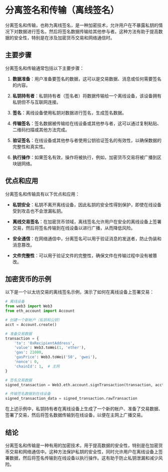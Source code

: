 ﻿
# 分离签名和传输（离线签名）

分离签名和传输，也称为离线签名，是一种加密技术，允许用户在不暴露私钥的情况下对数据进行签名，然后将签名数据传输给其他参与者。这种方法有助于提高数据的安全性，特别是在涉及加密货币交易和网络通信时。

## 主要步骤

分离签名和传输通常包括以下主要步骤：

1. **数据准备**：用户准备要签名的数据，这可以是交易数据、消息或任何需要签名的内容。

2. **私钥持有者**：私钥持有者（签名者）将数据传输给一个离线设备，该设备拥有私钥但不与互联网连接。

3. **签名**：离线设备使用私钥对数据进行签名，生成签名数据。

4. **传输签名**：签名数据被传输给在线设备或其他参与者，这可以通过复制粘贴、二维码扫描或其他方法完成。

5. **验证签名**：在线设备或其他参与者使用公钥验证签名的有效性，以确保数据的完整性和真实性。

6. **执行操作**：如果签名有效，操作将被执行，例如，加密货币交易将被广播到区块链网络。

## 优点和应用

分离签名和传输具有以下优点和应用：

- **私钥安全**：私钥不离开离线设备，因此私钥的安全性得到保护，即使在线设备受到攻击也不会泄漏私钥。

- **离线交易签名**：在加密货币领域，离线签名允许用户在安全的离线设备上签署交易，然后将签名传输到在线设备以进行广播，从而降低风险。

- **安全通信**：在网络通信中，分离签名可以用于验证消息的发送者，防止伪装和消息篡改。

- **文件完整性**：可以用于验证文件的完整性，确保文件在传输过程中没有被篡改。

## 加密货币的示例

以下是一个以太坊交易的离线签名示例，演示了如何在离线设备上签署交易：

```python
# 离线设备
from web3 import Web3
from eth_account import Account

# 创建一个新帐户（私钥和公钥）
acct = Account.create()

# 准备交易数据
transaction = {
    'to': '0xRecipientAddress',
    'value': Web3.toWei(1, 'ether'),
    'gas': 21000,
    'gasPrice': Web3.toWei('50', 'gwei'),
    'nonce': 0,
    'chainId': 1,  # 主网
}

# 签名交易数据
signed_transaction = Web3.eth.account.signTransaction(transaction, acct.key)

# 传输签名数据到在线设备
signed_transaction_data = signed_transaction.rawTransaction
```

在上述示例中，私钥持有者在离线设备上生成了一个新的帐户、准备了交易数据、签署了交易，然后将签名数据传输到在线设备，以便在主网上广播交易。

## 结论

分离签名和传输是一种有用的加密技术，用于提高数据的安全性，特别是在加密货币交易和网络通信中。这种方法保护私钥的安全性，同时允许用户在离线设备上签署数据，然后将签名传输到在线设备以执行操作。这有助于防止私钥泄漏和减少风险。
